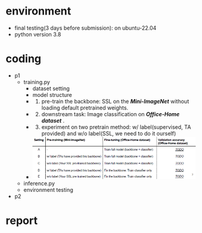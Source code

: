 # environment 
- final testing(3 days before submission): on ubuntu-22.04
- python version 3.8 

# coding
- p1
    - training.py
        - dataset setting
        - model structure
        - 1) pre-train the backbone: SSL on the ***Mini-ImageNet*** without loading default pretrained weights.
        - 2) downstream task: Image classification on ***Office-Home dataset*** .
        - 3) experiment on two pretrain method: w/ label(supervised, TA provided) and w/o label(SSL, we need to do it ourself) 
        - ![alt text](image.png)
    - inference.py
    - environment testing 
- p2
# report

